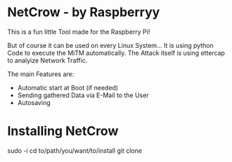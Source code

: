
# NetCrow - by Raspberryy

This is a fun little Tool made for the Raspberry Pi!

But of course it can be used on every Linux System...
It is using python Code to execute the MiTM automatically.
The Attack itself is using ettercap to analyize Network Traffic.

The main Features are:
 - Automatic start at Boot (if needed)
 - Sending gathered Data via E-Mail to the User
 - Autosaving 

# Installing NetCrow
sudo -i
cd to/path/you/want/to/install
git clone 
